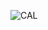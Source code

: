![CAL]([https://github.com/[username]/[reponame]/blob/[branch]/image.jpg?raw=true](https://github.com/MuchiroudeAstrea/CLB-CAL/blob/main/Poster%20Web%20CAL.png?raw=true))
